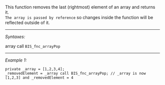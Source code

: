 This function removes the last (rightmost) element of an array and returns it.<br>
`The array is passed by reference` so changes inside the function will be reflected outside of it.


---
*Syntaxes:*

array call `BIS_fnc_arrayPop`

---
*Example 1:*

```sqf
private _array = [1,2,3,4];
_removedElement = _array call BIS_fnc_arrayPop; // _array is now [1,2,3] and _removedElement = 4
```